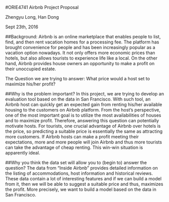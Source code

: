 #ORIE4741 Airbnb Project Proposal

Zhengyu Long, Han Dong

Sept 23th, 2016

##Background:
Airbnb is an online marketplace that enables people to list, find, and then rent vacation homes for a processing fee. The platform has brought convenience for people and has been increasingly popular as a vacation option nowadays. It not only offers more economic prices than hotels, but also allows tourists to experience life like a local. On the other hand, Airbnb provides house owners an opportunity to make a profit on their unoccupied estate. 

The Question we are trying to answer: What price would a host set to maximize his/her profit?

##Why is the problem important?
In this project, we are trying to develop an evaluation tool based on the data in San Francisco. With such tool, an Airbnb host can quickly get an expected gain from renting his/her available housing to the customers on Airbnb platform. 
From the host’s perspective, one of the most important goal is to utilize the most availabilities of houses and to maximize profit. Therefore, answering this question can potentially motivate hosts.
For tourists, one crucial advantage of Airbnb over hotels is the price, so predicting a suitable price is essentially the same as attracting more customers. If Airbnb hosts can make a profit meeting their expectations, more and more people will join Airbnb and thus more tourists can take the advantage of cheap renting. This win-win situation is apparently ideal.

##Why you think the data set will allow you to (begin to) answer the question?
The data from “Inside Airbnb” provides detailed information on the listing of accommodations, host information and historical reviews. These data contain a lot of interesting features and if we can build a model from it, then we will be able to suggest a suitable price and thus, maximizes the profit. More precisely, we want to build a model based on the data in San Francisco.

